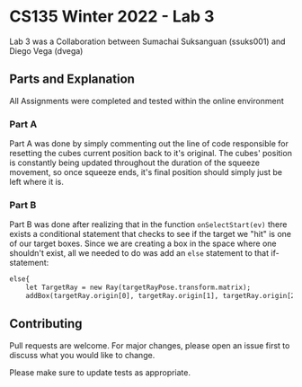 # CS135 Winter 2022 - Lab 3

Lab 3 was a Collaboration between Sumachai Suksanguan (ssuks001) and Diego Vega (dvega)

## Parts and Explanation

All Assignments were completed and tested within the online environment

### Part A

Part A was done by simply commenting out the line of code responsible for resetting the cubes current
position back to it's original.  The cubes' position is constantly being updated throughout the duration
of the squeeze movement, so once squeeze ends, it's final position should simply just be left where it is.

### Part B

Part B was done after realizing that in the function `onSelectStart(ev)` there exists a conditional statement
that checks to see if the target we "hit" is one of our target boxes.  Since we are creating a box in
the space where one shouldn't exist, all we needed to do was add an `else` statement to that if-statement:

```html
else{
	let TargetRay = new Ray(targetRayPose.transform.matrix);
	addBox(targetRay.origin[0], targetRay.origin[1], targetRay.origin[2], 255, 255, 255);
```

## Contributing
Pull requests are welcome. For major changes, please open an issue first to discuss what you would like to change.

Please make sure to update tests as appropriate.

